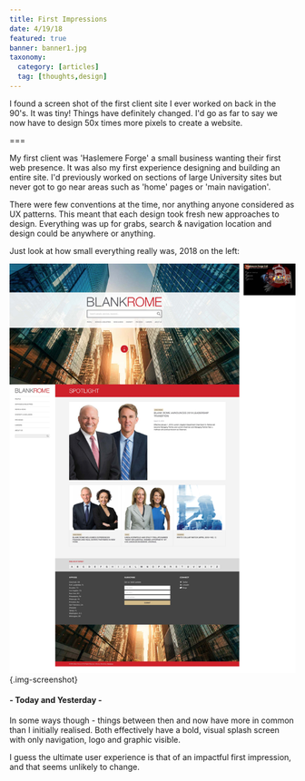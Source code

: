 ```yaml
---
title: First Impressions
date: 4/19/18
featured: true
banner: banner1.jpg
taxonomy:
  category: [articles]
  tag: [thoughts,design]	
---
```


I found a screen shot of the first client site I ever worked on back in the 90's.  It was tiny!  Things have definitely changed.  I'd go as far to say we now have to design 50x times more pixels to create a website.

===

My first client was 'Haslemere Forge' a small business wanting their first web presence.  It was also my first experience designing and building an entire site.  I'd previously worked on sections of large University sites but never got to go near areas such as 'home' pages or 'main navigation'.

There were few conventions at the time, nor anything anyone considered as UX patterns.  This meant that each design took fresh new approaches to design.  Everything was up for grabs, search & navigation location and design could be anywhere or anything.

Just look at how small everything really was, 2018 on the left:

![](newold.jpg){.img-screenshot}
<h4>- Today and Yesterday -</h4

<hr/>
In some ways though - things between then and now have more in common than I initially realised.  Both effectively have a bold, visual splash screen with only navigation, logo and graphic visible.

I guess the ultimate user experience is that of an impactful first impression, and that seems unlikely to change.



